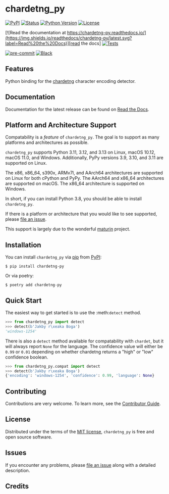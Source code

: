 # chardetng_py

[![PyPI](https://img.shields.io/pypi/v/chardetng-py.svg)][pypi_]
[![Status](https://img.shields.io/pypi/status/chardetng-py.svg)][status]
[![Python Version](https://img.shields.io/pypi/pyversions/chardetng-py)][python version]
[![License](https://img.shields.io/pypi/l/chardetng-py)][license]

[![Read the documentation at https://chardetng-py.readthedocs.io/](https://img.shields.io/readthedocs/chardetng-py/latest.svg?label=Read%20the%20Docs)][read the docs]
[![Tests](https://github.com/john-parton/chardetng-py/workflows/Tests/badge.svg)][tests]

[![pre-commit](https://img.shields.io/badge/pre--commit-enabled-brightgreen?logo=pre-commit&logoColor=white)][pre-commit]
[![Black](https://img.shields.io/badge/code%20style-black-000000.svg)][black]

[pypi_]: https://pypi.org/project/chardetng-py/
[status]: https://pypi.org/project/chardetng-py/
[python version]: https://pypi.org/project/chardetng-py
[read the docs]: https://chardetng-py.readthedocs.io/
[tests]: https://github.com/john-parton/chardetng-py/actions?workflow=Tests
[codecov]: https://app.codecov.io/gh/john-parton/chardetng-py
[pre-commit]: https://github.com/pre-commit/pre-commit
[black]: https://github.com/psf/black

## Features

Python binding for the [chardetng](https://github.com/hsivonen/chardetng) character encoding detector.

## Documentation

Documentation for the latest release can be found on [Read the Docs](https://chardetng-py.readthedocs.io/en/latest/).

## Platform and Architecture Support

Compatability is a _feature_ of `chardetng_py`. The goal is to support as many platforms and architectures as possible.

`chardetng_py` supports Python 3.11, 3.12, and 3.13 on Linux, macOS 10.12, macOS 11.0, and Windows. Additionally, PyPy versions 3.9, 3.10, and 3.11 are supported on Linux.

The x86, x86_64, s390x, ARMv7l, and AArch64 architectures are supported on Linux for both cPython and PyPy. The AArch64 and x86_64 architectures are supported on macOS. The x86_64 architecture is supported on Windows.

In short, if you can install Python 3.8, you should be able to install `chardetng_py`.

If there is a platform or architecture that you would like to see supported, please [file an issue].

This support is largely due to the wonderful [maturin](https://github.com/PyO3/maturin) project.

## Installation

You can install `chardetng_py` via [pip] from [PyPI]:

```console
$ pip install chardetng-py
```

Or via poetry:

```console
$ poetry add chardetng-py
```

## Quick Start

The easiest way to get started is to use the :meth:`detect` method.

```python
>>> from chardetng_py import detect
>>> detect(b'Jakby r\xeaka Boga')
'windows-1254'
```

There is also a `detect` method available for compatability with `chardet`,
but it will always report `None` for the language. The confidence value will either
be `0.99` or `0.01` depending on whether chardetng returns a "high" or "low"
confidence boolean.

```python
>>> from chardetng_py.compat import detect
>>> detect(b'Jakby r\xeaka Boga')
{'encoding': 'windows-1254', 'confidence': 0.99, 'language': None}
```

## Contributing

Contributions are very welcome.
To learn more, see the [Contributor Guide].

## License

Distributed under the terms of the [MIT license][license],
`chardetng_py` is free and open source software.

## Issues

If you encounter any problems,
please [file an issue] along with a detailed description.

## Credits

[pypi]: https://pypi.org/
[file an issue]: https://github.com/john-parton/chardetng-py/issues
[pip]: https://pip.pypa.io/

<!-- github-only -->

[license]: https://github.com/john-parton/chardetng-py/blob/main/LICENSE
[contributor guide]: https://github.com/john-parton/chardetng-py/blob/main/CONTRIBUTING.md
[command-line reference]: https://chardetng-py.readthedocs.io/en/latest/usage.html
